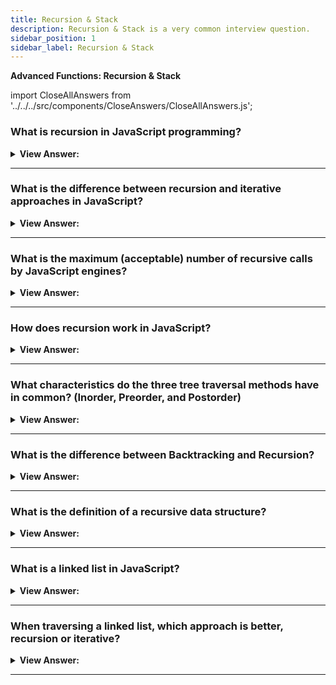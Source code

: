 ```yaml
---
title: Recursion & Stack
description: Recursion & Stack is a very common interview question.
sidebar_position: 1
sidebar_label: Recursion & Stack
---
```


**Advanced Functions: Recursion & Stack**

import CloseAllAnswers from '../../../src/components/CloseAnswers/CloseAllAnswers.js';

<CloseAllAnswers />

### What is recursion in JavaScript programming?

<details>
  <summary><strong>View Answer:</strong></summary>
  <div>
  <div><strong>Interview Response:</strong> Recursion is the process by which a function calls itself as a subroutine.</div><br />
  <div><strong>Technical Response:</strong> Recursion is a programming pattern that is effective when a work needs to be naturally split into numerous simpler tasks of the same type. Or when a task gets simplified into an easy action plus a simpler variant of the same task. When a function solves a task, it can call many other functions in the process. A partial example of this is when a function calls itself, which is known as recursion.
  </div><br />
  <div><strong className="codeExample">Code Example:</strong> Recursion<br /><br />

  <div></div>

```js
function pow(x, n) {
  if (n == 1) {
    return x;
  } else {
    return x * pow(x, n - 1); // calling pow(x, n) again on itself
  }
}
```

  </div>
  </div>
</details>

---

### What is the difference between recursion and iterative approaches in JavaScript?

<details>
  <summary><strong>View Answer:</strong></summary>
  <div>
  <div><strong>Interview Response:</strong> The difference between recursion and iteration is that recursion is simply a function call. The function is being called by itself until a specific condition gets met, while iteration is when a loop gets repeatedly executed until a specific condition gets met. A recursive solution is usually shorter than an iterative one.
</div><br />
  <div><strong className="codeExample">Code Example:</strong><br /><br />

  <div></div>

```js
function pow(x, n) {
  return n == 1 ? x : x * pow(x, n - 1);
}

alert(pow(2, 3)); // 8
```

  </div>
  </div>
</details>

---

### What is the maximum (acceptable) number of recursive calls by JavaScript engines?

<details>
  <summary><strong>View Answer:</strong></summary>
  <div>
  <div><strong>Interview Response:</strong> The maximal recursion depth is reliably around 10000, some engines allow more, but 100000 is probably outside the limits of their capabilities.</div><br />
  <div><strong>Technical Response:</strong> The JavaScript engine limits the maximum recursion depth. We can rely on it being 10000; some engines allow more, but 100000 is likely to be beyond most of them. Automatic optimizations help alleviate this ("tail calls optimizations"), but they are not yet supported everywhere and work only in simple cases. That limits the application of recursion, but it remains very widely used. There are many tasks where the recursive way of thinking makes the code more straightforward.
  </div>
  </div>
</details>

---

### How does recursion work in JavaScript?

<details>
  <summary><strong>View Answer:</strong></summary>
  <div>
  <div><strong>Interview Response:</strong> To adequately explain how recursion works in JavaScript. First, it is preferable to establish the execution context and its relationship to the stack. The execution context of a running function stores information about its execution process. The execution context is an internal data structure that contains information about a function's execution, such as where the control flow is currently, the current variables, the value of “this”, and a few other internal details. Each function call connects with a single execution context.<br /><br />
  <strong>The following occurs when a function makes a nested call:</strong><br /><br />
  <ul>
    <li>The current function gets paused.</li>
    <li>The execution context gets remembered in a special data structure called the execution context stack.</li>
    <li>The nested call executes.</li>
    <li>After it ends, the old execution context gets retrieved from the stack, and the outer function resumes from where it stopped.</li>
  </ul>
</div>
  </div>
</details>

---

### What characteristics do the three tree traversal methods have in common? (Inorder, Preorder, and Postorder)

<details>
  <summary><strong>View Answer:</strong></summary>
  <div>
  <div><strong>Interview Response:</strong> Left subtree always gets visited before the right subtree.
</div>
  </div>
</details>

---

### What is the difference between Backtracking and Recursion?

<details>
  <summary><strong>View Answer:</strong></summary>
  <div>
  <div><strong>Interview Response:</strong> Recursion refers to the process of repeatedly calling the same function. Backtracking is when the algorithm makes an opportunistic decision, which may be wrong. If the decision was wrong, the backtracking algorithm restores the state before the decision. It builds candidates for the solution and abandons those who cannot fulfill the conditions.</div><br />
  <div><strong>Technical Response:</strong> Recursion refers to the process of repeatedly calling the same function. The typical example of a recursive function is the factorial process. It would help if you always had a condition that makes recursion stop (base case). Backtracking is when the algorithm makes an opportunistic decision*, which may be wrong. If the decision was wrong, the backtracking algorithm restores the state before the decision. It builds candidates for the solution and abandons those who cannot fulfill the conditions. A typical example of a task to solve would be the Eight Queens Puzzle. Backtracking is also commonly used within Neuronal Networks. Many times, backtracking does not get implemented recursively. If backtracking uses recursion, it is called Recursive Backtracking.
  </div>
  </div>
</details>

---

### What is the definition of a recursive data structure?

<details>
  <summary><strong>View Answer:</strong></summary>
  <div>
  <div><strong>Interview Response:</strong> A recursive data structure is a structure that replicates itself in parts. Some examples of recursive data structures are objects, HTML, and XML.
</div><br />
  <div><strong className="codeExample">Example:</strong> Recursive Data Structure<br /><br />

  <div></div>

```js
let company = {
  // the same object, compressed for brevity
  sales: [
    { name: 'John', salary: 1000 },
    { name: 'Alice', salary: 1600 },
  ],
  development: {
    sites: [
      { name: 'Peter', salary: 2000 },
      { name: 'Alex', salary: 1800 },
    ],
    internals: [{ name: 'Jack', salary: 1300 }],
  },
};
```

  </div>
  </div>
</details>

---

### What is a linked list in JavaScript?

<details>
  <summary><strong>View Answer:</strong></summary>
  <div>
  <div><strong>Interview Response:</strong> A linked list is a linear data structure like an array. Unlike arrays, the elements do not get stored in a particular memory location or index. Instead, each element gets its own object with a pointer or link to the next object in the list. Each element node has two components: stored data and a link to the next node. Any appropriate data type gets used to store the information. (Diagram below.) The entry point to a linked list is called the head. The head is a reference to the first node in the linked list. The last node on the list points to null. If a list is empty, the head is a null reference.
</div><br />
  <div>

<strong>Graphic Example:</strong><br /><br />

<img src="/img/linked-list.svg" /><br /><br />

<strong>Example:</strong> Linked List<br /><br />

  <div></div>

```js
let list = {
  value: 1,
  next: {
    value: 2,
    next: {
      value: 3,
      next: {
        value: 4,
        next: null,
      },
    },
  },
};

// Alternative Implementation

let list = { value: 1 };
list.next = { value: 2 };
list.next.next = { value: 3 };
list.next.next.next = { value: 4 };
list.next.next.next.next = null;
```

  </div>
  </div>
</details>

---

### When traversing a linked list, which approach is better, recursion or iterative?

<details>
  <summary><strong>View Answer:</strong></summary>
  <div>
  <div><strong>Interview Response:</strong> It varies; there are advantages to both ways that JavaScript must consider. Recursion commonly gets utilized because it is easier to build and more 'elegant' than iterative methods. Remember that anything done in recursion may also get done iteratively, although there is usually a performance penalty with recursion. However, depending on the situation at hand, that performance disadvantage may be negligible — in which case, recursion makes sense. With recursion, you also have the extra benefit of making your code more understandable to other programmers, which is always a plus.
</div><br />
  <div><strong className="codeExample">Code Example:</strong> Iterative vs. Recursive<br /><br />

  <div></div>

```js
let list = {
  value: 1,
  next: {
    value: 2,
    next: {
      value: 3,
      next: {
        value: 4,
        next: null,
      },
    },
  },
};

// Iterative Approach

function printIteratively(list) {
  let tmp = list;

  while (tmp) {
    alert(tmp.value);
    tmp = tmp.next;
  }
}

printIteratively(list);

// Recursive Approach

function printRecursively(list) {
  alert(list.value); // output the current item

  if (list.next) {
    printRecursively(list.next); // do the same for the rest of the list
  }
}

printRecursively(list);
```

  </div>
  </div>
</details>

---
